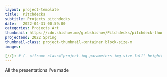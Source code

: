 ```yaml
---
layout: project-template
title:  Pitchdecks
subtitle: Projects pitchdecks
date:   2022-04-31 00:59:00
categories: Projects Art
thumbnail: https://cdn.shishov.me/glebshishov/Pitchdecks/pitchdeck-thumbnail.jpg
projectend: 2022 Spring
thumbnail-class: project-thumbnail-container block-size-m
images:

[//]: # (- <iframe class="project-img-parameters img-size-full" height="645" src="https://www.youtube.com/embed/u577CWiebVI" title="МЕЖДУНАРОДНЫЙ САММИТ: «СИСТЕМА ПАРАМЕТРОВ УСТОЙЧИВОГО РАЗВИТИЯДЛЯ СТРАН БРИКС И СНГ» frameborder="0" allow="accelerometer; autoplay; clipboard-write; encrypted-media; gyroscope; picture-in-picture" allowfullscreen></iframe>)
---
```


All the presentations I've made